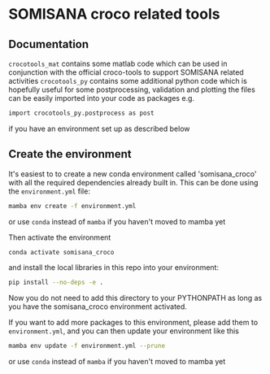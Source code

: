 # SOMISANA croco related tools

## Documentation

`crocotools_mat` contains some matlab code which can be used in conjunction with the official croco-tools to support SOMISANA related activities 
`crocotools_py` contains some additional python code which is hopefully useful for some postprocessing, validation and plotting
the files can be easily imported into your code as packages e.g.
```sh
import crocotools_py.postprocess as post
```
if you have an environment set up as described below

## Create the environment

It's easiest to to create a new conda environment called 'somisana\_croco' with all the required dependencies already built in. This can be done using the `environment.yml` file:
```sh
mamba env create -f environment.yml
```
or use `conda` instead of `mamba` if you haven't moved to mamba yet

Then activate the environment
```sh
conda activate somisana_croco
```

and install the local libraries in this repo into your environment:
```sh
pip install --no-deps -e .
```
Now you do not need to add this directory to your PYTHONPATH as long as you have the somisana\_croco environment activated.

If you want to add more packages to this environment, please add them to `environment.yml`,
and you can then update your environment like this 
```sh
mamba env update -f environment.yml --prune
```
or use `conda` instead of `mamba` if you haven't moved to mamba yet

